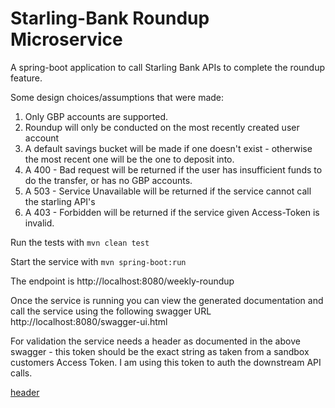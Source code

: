 # Starling-Bank Roundup Microservice
A spring-boot application to call Starling Bank APIs to complete the roundup feature. 

Some design choices/assumptions that were made:
1) Only GBP accounts are supported.
2) Roundup will only be conducted on the most recently created user account
3) A default savings bucket will be made if one doesn't exist - otherwise the most recent one will be the one to deposit into.
4) A 400 - Bad request will be returned if the user has insufficient funds to do the transfer, or has no GBP accounts.
5) A 503 - Service Unavailable will be returned if the service cannot call the starling API's
6) A 403 - Forbidden will be returned if the service given Access-Token is invalid.

Run the tests with `mvn clean test`

Start the service with `mvn spring-boot:run`

The endpoint is http://localhost:8080/weekly-roundup

Once the service is running you can view the generated documentation and call the service using the following swagger URL http://localhost:8080/swagger-ui.html

For validation the service needs a header as documented in the above swagger - this token should be the exact string as taken from a sandbox customers Access Token. I am using this token to auth the downstream API calls.

[header](header.png)
